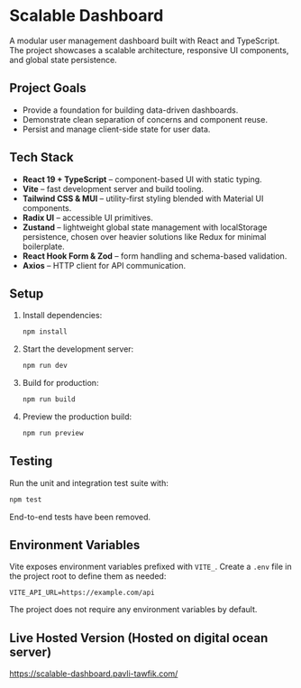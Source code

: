 # Scalable Dashboard

A modular user management dashboard built with React and TypeScript. The project showcases a scalable architecture, responsive UI components, and global state persistence.

## Project Goals
- Provide a foundation for building data-driven dashboards.
- Demonstrate clean separation of concerns and component reuse.
- Persist and manage client-side state for user data.

## Tech Stack
- **React 19 + TypeScript** – component-based UI with static typing.
- **Vite** – fast development server and build tooling.
- **Tailwind CSS & MUI** – utility-first styling blended with Material UI components.
- **Radix UI** – accessible UI primitives.
- **Zustand** – lightweight global state management with localStorage persistence, chosen over heavier solutions like Redux for minimal boilerplate.
- **React Hook Form & Zod** – form handling and schema-based validation.
- **Axios** – HTTP client for API communication.

## Setup
1. Install dependencies:
   ```bash
   npm install
   ```
2. Start the development server:
   ```bash
   npm run dev
   ```
3. Build for production:
   ```bash
   npm run build
   ```
4. Preview the production build:
   ```bash
   npm run preview
   ```

## Testing
Run the unit and integration test suite with:
```bash
npm test
```
End-to-end tests have been removed.

## Environment Variables
Vite exposes environment variables prefixed with `VITE_`. Create a `.env` file in the project root to define them as needed:
```env
VITE_API_URL=https://example.com/api
```
The project does not require any environment variables by default.

## Live Hosted Version (Hosted on digital ocean server)
https://scalable-dashboard.pavli-tawfik.com/
